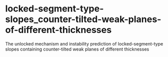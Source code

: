 # locked-segment-type-slopes_counter-tilted-weak-planes-of-different-thicknesses
The unlocked mechanism and instability prediction of locked-segment-type slopes containing counter-tilted weak planes of different thicknesses
